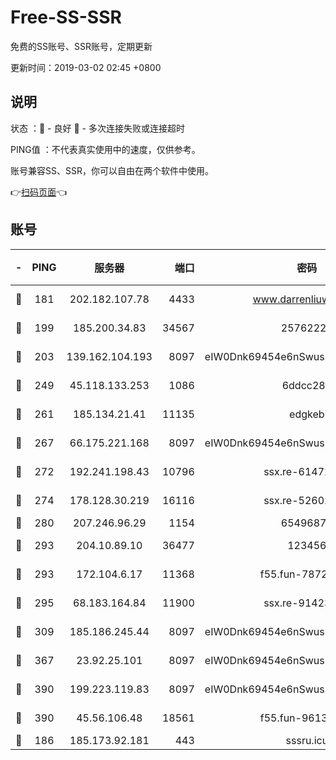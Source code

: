 # Free-SS-SSR

免费的SS账号、SSR账号，定期更新

更新时间：2019-03-02 02:45 +0800

## 说明

状态     ：🙂 - 良好 🙁 - 多次连接失败或连接超时

PING值   ：不代表真实使用中的速度，仅供参考。

账号兼容SS、SSR，你可以自由在两个软件中使用。

👉[扫码页面](https://liesauer.github.io/free-ss-ssr.github.io/)👈

## 账号

|-|PING|服务器|端口|密码|加密方式|区域|
|:----:|:----:|:-----:|-----:|:----:|:----:|:----:|
|🙂|181|202.182.107.78|4433|www.darrenliuwei.com|aes-256-cfb|JP|
|🙂|199|185.200.34.83|34567|25762225|aes-256-cfb|US|
|🙂|203|139.162.104.193|8097|eIW0Dnk69454e6nSwuspv9DmS201tQ0D|aes-256-cfb|JP|
|🙂|249|45.118.133.253|1086|6ddcc286|aes-256-cfb|SG|
|🙂|261|185.134.21.41|11135|edgkeb|aes-256-cfb|GB|
|🙂|267|66.175.221.168|8097|eIW0Dnk69454e6nSwuspv9DmS201tQ0D|aes-256-cfb|US|
|🙂|272|192.241.198.43|10796|ssx.re-61472012|aes-256-cfb|US|
|🙂|274|178.128.30.219|16116|ssx.re-52602728|aes-256-cfb|SG|
|🙂|280|207.246.96.29|1154|65496879|chacha20|US|
|🙂|293|204.10.89.10|36477|123456|aes-256-cfb|US|
|🙂|293|172.104.6.17|11368|f55.fun-78724518|aes-256-cfb|US|
|🙂|295|68.183.164.84|11900|ssx.re-91423865|aes-256-cfb|US|
|🙂|309|185.186.245.44|8097|eIW0Dnk69454e6nSwuspv9DmS201tQ0D|aes-256-cfb|NL|
|🙂|367|23.92.25.101|8097|eIW0Dnk69454e6nSwuspv9DmS201tQ0D|aes-256-cfb|US|
|🙂|390|199.223.119.83|8097|eIW0Dnk69454e6nSwuspv9DmS201tQ0D|aes-256-cfb|US|
|🙂|390|45.56.106.48|18561|f55.fun-96139570|aes-256-cfb|US|
|🙁|186|185.173.92.181|443|sssru.icu|rc4-md5|RU|
